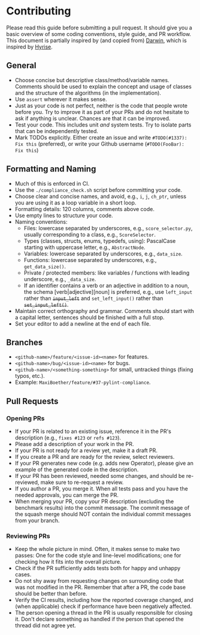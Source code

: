 # Contributing

Please read this guide before submitting a pull request. It should give you a basic overview of some coding conventions,
style guide, and PR workflow. This document is partially inspired by (and copied
from) [Darwin](https://github.com/hpides/darwin), which is inspired by [Hyrise](https://github.com/hyrise/hyrise/blob/master/CONTRIBUTING.md).

## General

- Choose concise but descriptive class/method/variable names. Comments should be used to explain the concept and usage
  of classes and the structure of the algorithms (in the implementation).
- Use `assert` wherever it makes sense.
- Just as your code is not perfect, neither is the code that people wrote before you. Try to improve it as part of your
  PRs and do not hesitate to ask if anything is unclear. Chances are that it can be improved.
- Test your code. This includes unit _and_ system tests. Try to isolate parts that can be independently tested.
- Mark TODOs explicitly. Either create an issue and write `#TODO(#1337): Fix this` (preferred), or write your Github username (`#TODO(FooBar): Fix this`)

## Formatting and Naming

- Much of this is enforced in CI.
- Use the `./compliance_check.sh` script before committing your code.
- Choose clear and concise names, and avoid, e.g., `i`, `j`, `ch_ptr`, unless you are using it as a loop variable in a
  short loop.
- Formatting details: 120 columns, comments above code.
- Use empty lines to structure your code.
- Naming conventions:
  - Files: lowercase separated by underscores, e.g., `score_selector.py`, usually corresponding to a class, e.g.,
    `ScoreSelector`.
  - Types (classes, structs, enums, typedefs, using): PascalCase starting with uppercase letter, e.g., `AbstractNode`.
  - Variables: lowercase separated by underscores, e.g., `data_size`.
  - Functions: lowercase separated by underscores, e.g., `get_data_size()`.
  - Private / protected members: like variables / functions with leading underscore, e.g., `_data_size`.
  - If an identifier contains a verb or an adjective in addition to a noun, the schema [verb|adjective]\[noun] is
    preferred, e.g., use `left_input` rather than ~~`input_left`~~ and `set_left_input()` rather than
    ~~`set_input_left()`~~.
- Maintain correct orthography and grammar. Comments should start with a capital letter, sentences should be finished
  with a full stop.
- Set your editor to add a newline at the end of each file.

## Branches

- `<github-name>/feature/<issue-id><name>` for features.
- `<github-name>/bug/<issue-id><name>` for bugs.
- `<github-name>/<something-something>` for small, untracked things (fixing typos, etc.).
- Example: `MaxiBoether/feature/#37-pylint-compliance`.

## Pull Requests

### Opening PRs

- If your PR is related to an existing issue, reference it in the PR's description (e.g., `fixes #123` or `refs #123`).
- Please add a description of your work in the PR.
- If your PR is not ready for a review yet, make it a draft PR.
- If you create a PR and are ready for the review, select reviewers.
- If your PR generates new code (e.g. adds new Operator), please give an example of the generated code in the
  description.
- If your PR has been reviewed, needed some changes, and should be re-reviewed, make sure to re-request a review.
- If you author a PR, you merge it. When all tests pass and you have the needed approvals, you can merge the PR.
- When merging your PR, copy your PR description (excluding the benchmark results) into the commit message. The commit
  message of the squash merge should NOT contain the individual commit messages from your branch.

### Reviewing PRs

- Keep the whole picture in mind. Often, it makes sense to make two passes: One for the code style and line-level
  modifications; one for checking how it fits into the overall picture.
- Check if the PR sufficiently adds tests both for happy and unhappy cases.
- Do not shy away from requesting changes on surrounding code that was not modified in the PR. Remember that after a PR,
  the code base should be better than before.
- Verify the CI results, including how the reported coverage changed, and (when applicable) check if performance
  have been negatively affected.
- The person opening a thread in the PR is usually responsible for closing it. Don't declare something as handled if the person
  that opened the thread did not agree yet.

